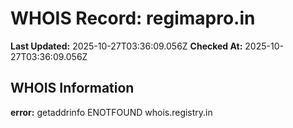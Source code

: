 # WHOIS Record: regimapro.in

**Last Updated:** 2025-10-27T03:36:09.056Z
**Checked At:** 2025-10-27T03:36:09.056Z

## WHOIS Information

**error:** getaddrinfo ENOTFOUND whois.registry.in

